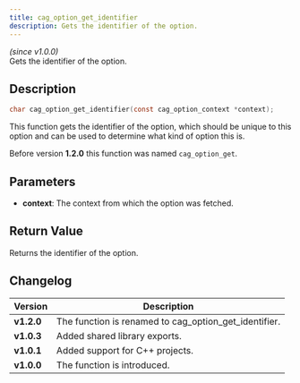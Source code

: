 ```yaml
---
title: cag_option_get_identifier
description: Gets the identifier of the option.
---
```


_(since v1.0.0)_  
Gets the identifier of the option.

## Description
```c
char cag_option_get_identifier(const cag_option_context *context);
```
This function gets the identifier of the option, which should be unique to
this option and can be used to determine what kind of option this is.

Before version **1.2.0** this function was named `cag_option_get`.
 
## Parameters
 * **context**: The context from which the option was fetched.

## Return Value
Returns the identifier of the option.

## Changelog

| Version    | Description                                           |
|------------|-------------------------------------------------------|
| **v1.2.0** | The function is renamed to cag_option_get_identifier. |
| **v1.0.3** | Added shared library exports.                         |
| **v1.0.1** | Added support for C++ projects.                       |
| **v1.0.0** | The function is introduced.                           |
